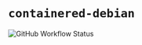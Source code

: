 # `containered-debian`

![GitHub Workflow Status](https://img.shields.io/github/workflow/status/thetillhoff/containered-debian/Publish%20image%20to%20docker%20hub)
